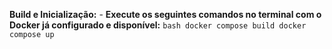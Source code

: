 **Build e Inicialização:**
    - **Execute os seguintes comandos no terminal com o Docker já configurado e disponível:**
    ```bash
        docker compose build
        docker compose up
    ```
